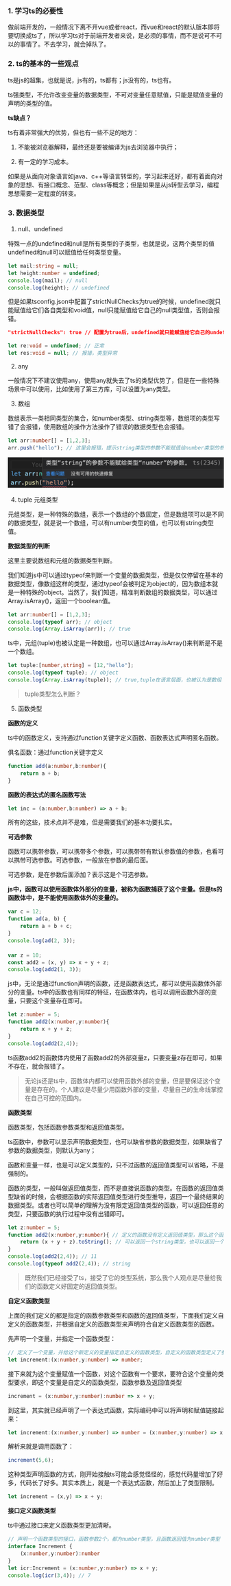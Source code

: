 ### 1. 学习ts的必要性

做前端开发的，一般情况下离不开vue或者react，而vue和react的默认版本即将要切换成ts了，所以学习ts对于前端开发者来说，是必须的事情，而不是说可不可以的事情了。不去学习，就会掉队了。

### 2. ts的基本的一些观点

ts是js的超集，也就是说，js有的，ts都有；js没有的，ts也有。

ts强类型，不允许改变变量的数据类型，不可对变量任意赋值，只能是赋值变量的声明的类型的值。

**ts缺点？**

ts有着非常强大的优势，但也有一些不足的地方：

1. 不能被浏览器解释，最终还是要被编译为js去浏览器中执行；

2. 有一定的学习成本。

如果是从面向对象语言如java、c++等语言转型的，学习起来还好，都有着面向对象的思想、有接口概念、范型、class等概念；但是如果是从js转型去学习，编程思想需要一定程度的转变。

### 3. 数据类型

1. null、undefined

特殊一点的undefined和null是所有类型的子类型，也就是说，这两个类型的值undefined和null可以赋值给任何类型变量。

```ts
let mail:string = null;
let height:number = undefined;
console.log(mail); // null
console.log(height); // undefined
```

但是如果tsconfig.json中配置了strictNullChecks为true的时候，undefined就只能赋值给它们各自类型和void值，null只能赋值给它自己的null类型值，否则会报错。

```json
"strictNullChecks": true // 配置为true后，undefined就只能赋值给它自己的undefined和void类型值，null就只能赋值给它自己的null类型值
```

```ts
let re:void = undefined; // 正常
let res:void = null; // 报错，类型异常
```

2. any

一般情况下不建议使用any，使用any就失去了ts的类型优势了，但是在一些特殊场景中可以使用，比如使用了第三方库，可以设置为any类型。

3. 数组

数组表示一类相同类型的集合，如number类型、string类型等，数组项的类型写错了会报错，使用数组的操作方法操作了错误的数据类型也会报错。

```ts
let arr:number[] = [1,2,3];
arr.push("hello"); // 这里会报错，提示string类型的参数不能赋值给number类型的参数
```

![数组类型需要类型统一，不能出现与定义类型不一致的数组项](./images/i22.png)

4. tuple 元组类型

元组类型，是一种特殊的数组，表示一个数组的个数固定，但是数组项可以是不同的数据类型，就是说一个数组，可以有number类型的值，也可以有string类型值。

**数据类型的判断**

这里主要说数组和元组的数据类型判断。

我们知道js中可以通过typeof来判断一个变量的数据类型，但是仅仅停留在基本的数据类型，像数组这样的类型，通过typeof会被判定为object的，因为数组本就是一种特殊的object。当然了，我们知道，精准判断数组的数据类型，可以通过Array.isArray()，返回一个boolean值。

```ts
let arr:number[] = [1,2,3];
console.log(typeof arr); // object
console.log(Array.isArray(arr)); // true
```

ts中，元组(tuple)也被认定是一种数组，也可以通过Array.isArray()来判断是不是一个数组。

```ts
let tuple:[number,string] = [12,"hello"];
console.log(typeof tuple); // object
console.log(Array.isArray(tuple)); // true,tuple在语言层面，也被认为是数组
```

> tuple类型怎么判断？

5. 函数类型

**函数的定义**

ts中的函数定义，支持通过function关键字定义函数、函数表达式声明匿名函数。

俱名函数：通过function关键字定义

```ts
function add(a:number,b:number){
    return a + b;
}
```

**函数的表达式的匿名函数写法**

```ts
let inc = (a:number,b:number) => a + b;
```

所有的这些，技术点并不是难，但是需要我们的基本功要扎实。

**可选参数**

函数可以携带参数，可以携带多个参数，可以携带带有默认参数值的参数，也看可以携带可选参数。可选参数，一般放在参数的最后面。

可选参数，是在参数后面添加？表示这是个可选参数。

**js中，函数可以使用函数体外部分的变量，被称为函数捕获了这个变量。但是ts的函数体中，是不能使用函数体外的变量的。**

```js
var c = 12;
function ad(a, b) {
    return a + b + c;
}
console.log(ad(2, 3));

var z = 10;
const add2 = (x, y) => x + y + z;
console.log(add2(1, 3));
```
js中，无论是通过function声明的函数，还是函数表达式，都可以使用函数体外部分的变量。ts中的函数也有同样的特征，在函数体内，也可以调用函数外部的变量，只要这个变量存在即可。

```ts
let z:number = 5;
function add2(x:number,y:number){
    return x + y + z;
}
console.log(add2(2,4));
```
ts函数add2的函数体内使用了函数add2的外部变量z，只要变量z存在即可，如果不存在，就会报错了。

> 无论js还是ts中，函数体内都可以使用函数外部的变量，但是要保证这个变量是存在的。个人建议是尽量少用函数外部的变量，尽量自己的生命线掌控在自己可控的范围内。

**函数类型**

函数类型，包括函数参数类型和返回值类型。

ts函数中，参数可以显示声明数据类型，也可以缺省参数的数据类型，如果缺省了参数的数据类型，则默认为any；

函数和变量一样，也是可以定义类型的，只不过函数的返回值类型可以省略，不是强制的。

函数的类型，一般叫做返回值类型，而不是直接说函数的类型。在函数的返回值类型缺省的时候，会根据函数的实际返回值类型进行类型推导，返回一个最终结果的数据类型。或者也可以简单的理解为没有限定返回值类型的函数，可以返回任意的类型，只要函数的执行过程中没有出错即可。

```ts
let z:number = 5;
function add2(x:number,y:number){ // 定义的函数没有定义返回值类型，那么这个函数就可以返回任意类型的值
    return (x + y + z).toString(); // 可以返回一个string类型，也可以返回一个number类型
}
console.log(add2(2,4)); // 11
console.log(typeof add2(2,4)); // string
```

> 既然我们已经接受了ts，接受了它的类型系统，那么我个人观点是尽量给我们的函数定义好固定的返回值类型。

**自定义函数类型**

上面的我们定义的都是指定的函数参数类型和函数的返回值类型，下面我们定义自定义的函数类型，并根据自定义的函数类型来声明符合自定义函数类型的函数。

先声明一个变量，并指定一个函数类型：

```ts
// 定义了一个变量，并给这个新定义的变量指定自定义的函数类型，自定义的函数类型定义了参数数量和参数的数据类型，以及函数的返回值类型
let increment:(x:number,y:number) => number;
```

接下来就为这个变量赋值一个函数，对这个函数有一个要求，要符合这个变量的类型要求，即这个变量是自定义的函数类型，函数参数及返回值类型

```ts
increment = (x:number,y:number):number => x + y;
```

到这里，其实就已经声明了一个表达式函数，实际编码中可以将声明和赋值链接起来：

```ts
let increment:(x:number,y:number) => number = (x:number,y:number) => x + y;
```

解析来就是调用函数了：

```ts
increment(5,6);
```

这种类型声明函数的方式，刚开始接触ts可能会感觉怪怪的，感觉代码量增加了好多，代码长了好多。其实本质上，就是一个表达式函数，然后加上了类型限制。

```js
let increment = (x,y) => x + y;
```

**接口定义函数类型**

ts中通过接口来定义函数类型更加清晰。

```ts
// 声明一个函数类型的接口，函数参数2个，都为number类型，且函数返回值为number类型
interface Increment {
    (x:number,y:number):number
}
let icr:Increment = (x:number,y:number) => x + y;
console.log(icr(3,4)); // 7
```

